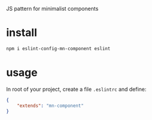 JS pattern for minimalist components

<!-- - no semicolons
- single quotes
... -->

# install

```sh
npm i eslint-config-mn-component eslint
```

# usage

In root of your project, create a file `.eslintrc` and define:

```json
{
    "extends": "mn-component"
}
```
